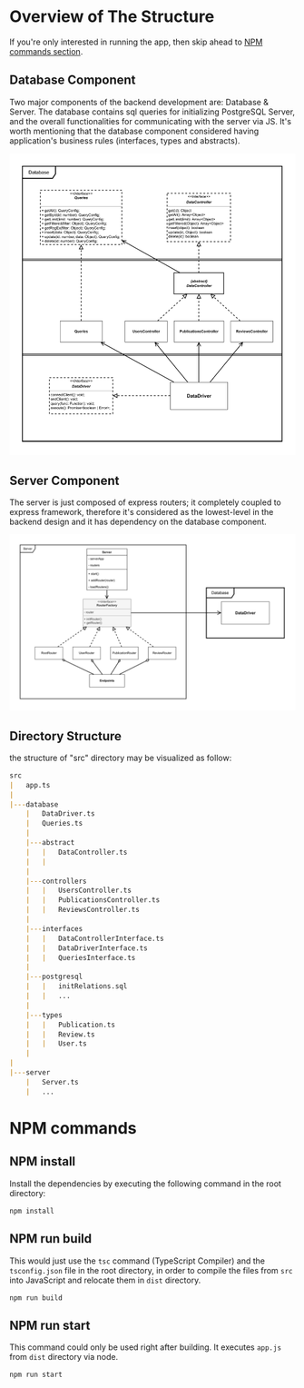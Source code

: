 # Overview of The Structure

If you're only interested in running the app, then skip ahead to [NPM commands section](#NPM-commands).

## Database Component
Two major components of the backend development are: Database & Server. The database contains sql queries for initializing PostgreSQL Server, and the overall functionalities for communicating with the server via JS. It's worth mentioning that the database component considered having application's business rules (interfaces, types and abstracts).

![database diagram](./docs/diagrams/database-diagram.svg)

## Server Component
The server is just composed of express routers; it completely coupled to express framework, therefore it's considered as the lowest-level in the backend design and it has dependency on the database component.

![server diagram](./docs/diagrams/server-diagram.svg)

## Directory Structure

the structure of "src" directory may be visualized as follow:
```md
src
|   app.ts
|
|---database
    |   DataDriver.ts
    |   Queries.ts
    |
    |---abstract
    |   |   DataController.ts
    |   |
    |
    |---controllers
    |   |   UsersController.ts
    |   |   PublicationsController.ts
    |   |   ReviewsController.ts
    |
    |---interfaces
    |   |   DataControllerInterface.ts
    |   |   DataDriverInterface.ts
    |   |   QueriesInterface.ts
    |
    |---postgresql
    |   |   initRelations.sql
    |   |   ...
    |
    |---types
    |   |   Publication.ts
    |   |   Review.ts
    |   |   User.ts
    |
|
|---server
    |   Server.ts
    |   ...

```


# NPM commands
## NPM install
Install the dependencies by executing the following command in the root directory:
```
npm install
```

## NPM run build
This would just use the `tsc` command (TypeScript Compiler) and the `tsconfig.json` file in the root directory, in order to compile the files from `src` into JavaScript and relocate them in `dist` directory.
```
npm run build
```

## NPM run start
This command could only be used right after building. It executes `app.js` from `dist` directory via node.
```
npm run start
```
